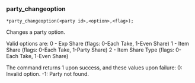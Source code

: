 ### party_changeoption
```
*party_changeoption(<party id>,<option>,<flag>);
```

Changes a party option.

Valid options are:
 0 - Exp Share (flags: 0-Each Take, 1-Even Share)
 1 - Item Share (flags: 0-Each Take, 1-Party Share)
 2 - Item Share Type (flags: 0-Each Take, 1-Even Share)

The command returns 1 upon success, and these values upon failure:
 0: Invalid option.
-1: Party not found.
